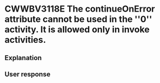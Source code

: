 # CWWBV3118E The continueOnError attribute cannot be used in the ''0'' activity. It is allowed only in invoke activities.

## Explanation

## User response